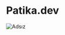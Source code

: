 # Patika.dev

![Adsız](https://user-images.githubusercontent.com/82649079/212106997-dd42e31a-f1e7-48ec-8e5d-bd6176782fd4.png)
